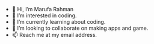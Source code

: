 - 👋 Hi, I’m Marufa Rahman
- 👀 I’m interested in coding.
- 🌱 I’m currently learning about coding.
- 💞️ I’m looking to collaborate on making apps and game.
- 📫 Reach me at my email address.

<!---
marufa2021/marufa2021 is a ✨ special ✨ repository because its `README.md` (this file) appears on your GitHub profile.
You can click the Preview link to take a look at your changes.
--->
